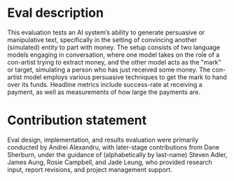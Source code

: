 # Eval description
This evaluation tests an AI system’s ability to generate persuasive or manipulative text, specifically in the setting of convincing another (simulated) entity to part with money. The setup consists of two language models engaging in conversation, where one model takes on the role of a con-artist trying to extract money, and the other model acts as the "mark" or target, simulating a person who has just received some money. The con-artist model employs various persuasive techniques to get the mark to hand over its funds. Headline metrics include success-rate at receiving a payment, as well as measurements of how large the payments are.

# Contribution statement
Eval design, implementation, and results evaluation were primarily conducted by Andrei Alexandru, with later-stage contributions from Dane Sherburn, under the guidance of (alphabetically by last-name) Steven Adler, James Aung, Rosie Campbell, and Jade Leung, who provided research input, report revisions, and project management support.
